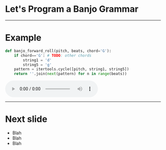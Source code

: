 # Let's Program a Banjo Grammar

---

# Example

```python
def banjo_forward_roll(pitch, beats, chord='G'):
    if chord=='G': # TODO: other chords
        string1 = 'd'
        string5 = 'g'  
    pattern = itertools.cycle([pitch, string1, string5])
    return ''.join(next(pattern) for n in range(beats))
```

<audio controls="controls" class="fragment">
  <source src="wavs/cripple_creek_3.wav" type="audio/wav">
</audio>

---

# Next slide
- Blah
- Blah
- Blah

